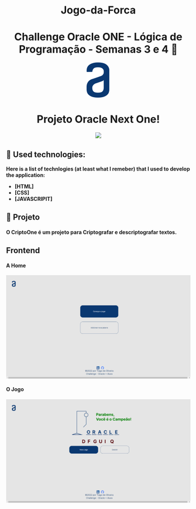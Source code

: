 ### <h1 align= "center">Jogo-da-Forca</h1>

<h1 align="center">Challenge Oracle ONE - Lógica de Programação - Semanas 3 e 4 🚀</h1>
<p align="center"><img src="https://github.com/TI-1986/Jogo-da-Forca/blob/master/assets/logo.svg"></img> </p>
<h1 align="center" ><strong>Projeto Oracle Next One!<strong></h1>

<p align="center">
    
  </a>
    <a aria-label="Dias" href="https://github.com/TI-1986/Jogo-da-Forca">
    <img src="https://img.shields.io/badge/Dia-1%20de%20365-blue"></img>
  </a>
  
  <a aria-label="Repo Size" href="README.md">
  </a>
  
  :wrench: Used technologies:
----------------------
Here is a list of technlogies (at least what I remeber) that I used to develop the application:

- [**HTML**]
- [**CSS**]
- [**JAVASCRIPIT**]

## 🚀 Projeto

#### O CriptoOne é um projeto para Criptografar e descriptografar textos.

## Frontend

#### A Home

<img align="center" src="./assets/home.svg"></img>

#### O Jogo

<img align="center" src="./assets/forca.svg"></img>

